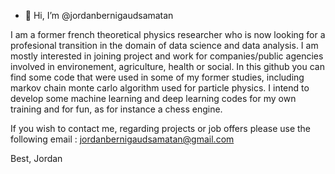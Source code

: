 - 👋 Hi, I’m @jordanbernigaudsamatan

I am a former french theoretical physics researcher who is now looking for a profesional transition in the domain of data science and data analysis.
I am mostly interested in joining project and work for companies/public agencies involved in environement, agriculture, health or social.
In this github you can find some code that were used in some of my former studies, including markov chain monte carlo algorithm used for particle physics.
I intend to develop some machine learning and deep learning codes for my own training and for fun, as for instance a chess engine.

If you wish to contact me, regarding projects or job offers please use the following email : jordanbernigaudsamatan@gmail.com

Best,
Jordan



<!---
jordanbernigaudsamatan/jordanbernigaudsamatan is a ✨ special ✨ repository because its `README.md` (this file) appears on your GitHub profile.
You can click the Preview link to take a look at your changes.
--->
